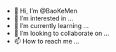 - 👋 Hi, I’m @BaoKeMen
- 👀 I’m interested in ...
- 🌱 I’m currently learning ...
- 💞️ I’m looking to collaborate on ...
- 📫 How to reach me ...

<!---
BaoKeMen/BaoKeMen is a ✨ special ✨ repository because its `README.md` (this file) appears on your GitHub profile.
You can click the Preview link to take a look at your changes.
--->
